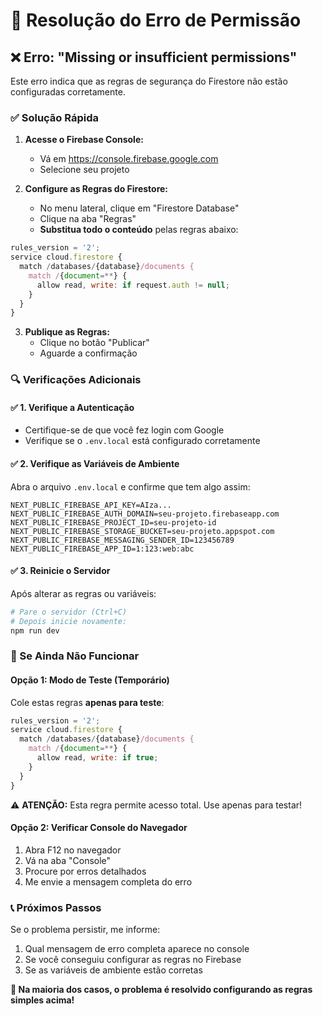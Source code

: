 # 🔧 Resolução do Erro de Permissão

## ❌ Erro: "Missing or insufficient permissions"

Este erro indica que as regras de segurança do Firestore não estão configuradas corretamente.

### ✅ Solução Rápida

1. **Acesse o Firebase Console:**
   - Vá em https://console.firebase.google.com
   - Selecione seu projeto

2. **Configure as Regras do Firestore:**
   - No menu lateral, clique em "Firestore Database"
   - Clique na aba "Regras"
   - **Substitua todo o conteúdo** pelas regras abaixo:

```javascript
rules_version = '2';
service cloud.firestore {
  match /databases/{database}/documents {
    match /{document=**} {
      allow read, write: if request.auth != null;
    }
  }
}
```

3. **Publique as Regras:**
   - Clique no botão "Publicar"
   - Aguarde a confirmação

### 🔍 Verificações Adicionais

#### ✅ 1. Verifique a Autenticação
- Certifique-se de que você fez login com Google
- Verifique se o `.env.local` está configurado corretamente

#### ✅ 2. Verifique as Variáveis de Ambiente
Abra o arquivo `.env.local` e confirme que tem algo assim:

```env
NEXT_PUBLIC_FIREBASE_API_KEY=AIza...
NEXT_PUBLIC_FIREBASE_AUTH_DOMAIN=seu-projeto.firebaseapp.com
NEXT_PUBLIC_FIREBASE_PROJECT_ID=seu-projeto-id
NEXT_PUBLIC_FIREBASE_STORAGE_BUCKET=seu-projeto.appspot.com
NEXT_PUBLIC_FIREBASE_MESSAGING_SENDER_ID=123456789
NEXT_PUBLIC_FIREBASE_APP_ID=1:123:web:abc
```

#### ✅ 3. Reinicie o Servidor
Após alterar as regras ou variáveis:

```bash
# Pare o servidor (Ctrl+C)
# Depois inicie novamente:
npm run dev
```

### 🚨 Se Ainda Não Funcionar

#### Opção 1: Modo de Teste (Temporário)
Cole estas regras **apenas para teste**:

```javascript
rules_version = '2';
service cloud.firestore {
  match /databases/{database}/documents {
    match /{document=**} {
      allow read, write: if true;
    }
  }
}
```

⚠️ **ATENÇÃO:** Esta regra permite acesso total. Use apenas para testar!

#### Opção 2: Verificar Console do Navegador
1. Abra F12 no navegador
2. Vá na aba "Console"
3. Procure por erros detalhados
4. Me envie a mensagem completa do erro

### 📞 Próximos Passos

Se o problema persistir, me informe:
1. Qual mensagem de erro completa aparece no console
2. Se você conseguiu configurar as regras no Firebase
3. Se as variáveis de ambiente estão corretas

**🎯 Na maioria dos casos, o problema é resolvido configurando as regras simples acima!**